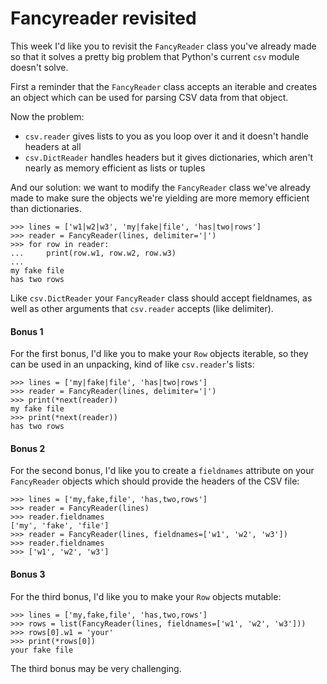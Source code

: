 # Fancyreader revisited

This week I'd like you to revisit the `FancyReader` class you've already made so that it solves a pretty big 
problem that Python's current `csv` module doesn't solve.

First a reminder that the `FancyReader` class accepts an iterable and creates an object which can be used for 
parsing CSV data from that object.

Now the problem:

- `csv.reader` gives lists to you as you loop over it and it doesn't handle headers at all
- `csv.DictReader` handles headers but it gives dictionaries, which aren't nearly as memory efficient as lists 
or tuples

And our solution: we want to modify the `FancyReader` class we've already made to make sure the objects we're 
yielding are more memory efficient than dictionaries.

    >>> lines = ['w1|w2|w3', 'my|fake|file', 'has|two|rows']
    >>> reader = FancyReader(lines, delimiter='|')
    >>> for row in reader:
    ...     print(row.w1, row.w2, row.w3)
    ...
    my fake file
    has two rows

Like `csv.DictReader` your `FancyReader` class should accept fieldnames, as well as other arguments that `csv.reader` 
accepts (like delimiter).

#### Bonus 1

For the first bonus, I'd like you to make your `Row` objects iterable, so they can be used in an unpacking, kind of 
like `csv.reader`'s lists:

    >>> lines = ['my|fake|file', 'has|two|rows']
    >>> reader = FancyReader(lines, delimiter='|')
    >>> print(*next(reader))
    my fake file
    >>> print(*next(reader))
    has two rows

#### Bonus 2

For the second bonus, I'd like you to create a `fieldnames` attribute on your `FancyReader` objects which should 
provide the headers of the CSV file:

    >>> lines = ['my,fake,file', 'has,two,rows']
    >>> reader = FancyReader(lines)
    >>> reader.fieldnames
    ['my', 'fake', 'file']
    >>> reader = FancyReader(lines, fieldnames=['w1', 'w2', 'w3'])
    >>> reader.fieldnames
    >>> ['w1', 'w2', 'w3']

#### Bonus 3

For the third bonus, I'd like you to make your `Row` objects mutable:

    >>> lines = ['my,fake,file', 'has,two,rows']
    >>> rows = list(FancyReader(lines, fieldnames=['w1', 'w2', 'w3']))
    >>> rows[0].w1 = 'your'
    >>> print(*rows[0])
    your fake file

The third bonus may be very challenging.
